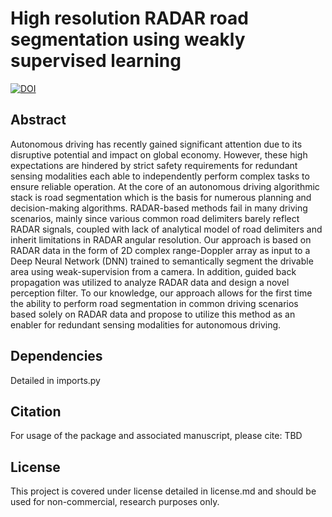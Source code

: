 # High resolution RADAR road segmentation using weakly supervised learning

[![DOI](https://zenodo.org/badge/320796887.svg)](https://zenodo.org/badge/latestdoi/320796887)

## Abstract
Autonomous driving has recently gained significant attention due to its disruptive potential and impact on global economy. However, these high expectations are hindered by strict safety requirements for redundant sensing modalities each able to independently perform complex tasks to ensure reliable operation. 
At the core of an autonomous driving algorithmic stack is road segmentation which is the basis for numerous planning and decision-making algorithms. RADAR-based methods fail in many driving scenarios, mainly since various common road delimiters barely reflect RADAR signals, coupled with lack of analytical model of road delimiters and inherit limitations in RADAR angular resolution.
Our approach is based on RADAR data in the form of 2D complex range-Doppler array as input to a Deep Neural Network (DNN) trained to semantically segment the drivable area using weak-supervision from a camera. In addition, guided back propagation was utilized to analyze RADAR data and design a novel perception filter. To our knowledge, our approach allows for the first time the ability to perform road segmentation in common driving scenarios based solely on RADAR data and propose to utilize this method as an enabler for redundant sensing modalities for autonomous driving.

## Dependencies
Detailed in imports.py 

## Citation
For usage of the package and associated manuscript, please cite: TBD

## License
This project is covered under license detailed in license.md and should be used for non-commercial, research purposes only.

